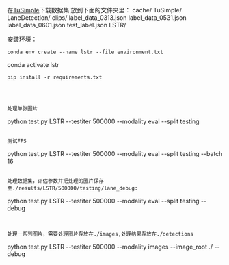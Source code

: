 在[TuSimple](https://github.com/TuSimple/tusimple-benchmark)下载数据集
放到下面的文件夹里：
cache/
  TuSimple/
    LaneDetection/
        clips/
        label_data_0313.json
        label_data_0531.json
        label_data_0601.json
        test_label.json
    LSTR/


安装环境：
```
conda env create --name lstr --file environment.txt

```
conda activate lstr

```
pip install -r requirements.txt




处理单张图片
```
python test.py LSTR --testiter 500000 --modality eval --split testing
```

测试FPS
```
python test.py LSTR --testiter 500000 --modality eval --split testing --batch 16
```

处理数据集，评估参数并把处理的图片保存至./results/LSTR/500000/testing/lane_debug:
```
python test.py LSTR --testiter 500000 --modality eval --split testing --debug
```


处理一系列图片，需要处理图片存放在./images,处理结果存放在./detections
```
python test.py LSTR --testiter 500000 --modality images --image_root ./ --debug
```
